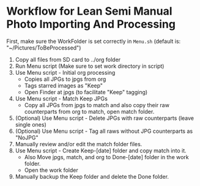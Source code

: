 # Workflow for Lean Semi Manual Photo Importing And Processing

First, make sure the WorkFolder is set correctly in `Menu.sh` (default is: "~/Pictures/ToBeProcessed")

1. Copy all files from SD card to ../org folder 
2. Run Menu script (Make sure to set work directory in script)
3. Use Menu script - Initial org processing 
    * Copies all JPGs to jpgs from org
    * Tags starred images as "Keep"
    * Open Finder at jpgs (to facilitate "Keep" tagging)
3. Use Menu script - Match Keep JPGs 
    * Copy all JPGs from jpgs to match and also copy their raw counterparts from org to match, open match folder.
4. (Optional) Use Menu script - Delete JPGs with raw counterparts (leave single ones)
5. (Optional) Use Menu script - Tag all raws without JPG counterparts as "NoJPG" 
6. Manually review and/or edit the match folder files.
7. Use Menu script - Create Keep-[date] folder and copy match into it. 
    * Also Move jpgs, match, and org to Done-[date] folder in the work folder.
    * Open the work folder
8. Manually backup the Keep folder and delete the Done folder.




